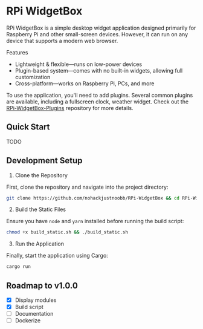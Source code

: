 # RPi WidgetBox

RPi WidgetBox is a simple desktop widget application designed primarily for Raspberry Pi and other small-screen devices. However, it can run on any device that supports a modern web browser.

Features

- Lightweight & flexible—runs on low-power devices
- Plugin-based system—comes with no built-in widgets, allowing full customization
- Cross-platform—works on Raspberry Pi, PCs, and more

To use the application, you'll need to add plugins. Several common plugins are available, including a fullscreen clock, weather widget. Check out the [RPi-WidgetBox-Plugins](https://github.com/nohackjustnoobb/RPi-WidgetBox-Plugins) repository for more details.

## Quick Start

TODO

## Development Setup

1. Clone the Repository

First, clone the repository and navigate into the project directory:

```bash
git clone https://github.com/nohackjustnoobb/RPi-WidgetBox && cd RPi-WidgetBox
```

2. Build the Static Files

Ensure you have `node` and `yarn` installed before running the build script:

```bash
chmod +x build_static.sh && ./build_static.sh
```

3. Run the Application

Finally, start the application using Cargo:

```bash
cargo run
```

## Roadmap to v1.0.0

- [x] Display modules
- [x] Build script
- [ ] Documentation
- [ ] Dockerize
